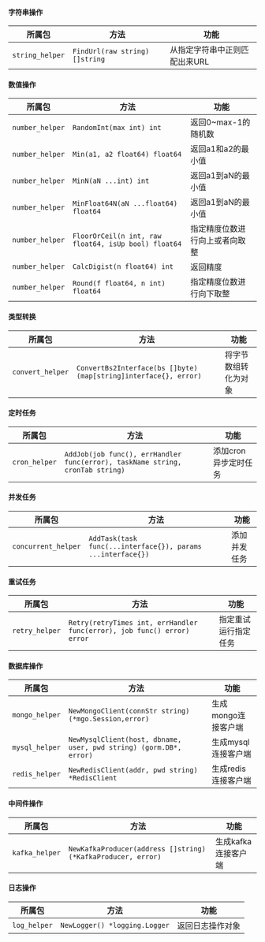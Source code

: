 #### 字符串操作

|所属包|方法|功能|
|-----|-----|-----|
|`string_helper`|`FindUrl(raw string) []string`|从指定字符串中正则匹配出来URL|

#### 数值操作

|所属包|方法|功能|
|-----|-----|-----|
|`number_helper`|`RandomInt(max int) int`|返回0~max-1的随机数|
|`number_helper`|`Min(a1, a2 float64) float64`|返回a1和a2的最小值|
|`number_helper`|`MinN(aN ...int) int`|返回a1到aN的最小值|
|`number_helper`|`MinFloat64N(aN ...float64) float64`|返回a1到aN的最小值|
|`number_helper`|`FloorOrCeil(n int, raw float64, isUp bool) float64 `|指定精度位数进行向上或者向取整|
|`number_helper`|`CalcDigist(n float64) int`|返回精度|
|`number_helper`|`Round(f float64, n int) float64`|指定精度位数进行向下取整|

#### 类型转换

|所属包|方法|功能|
|-----|-----|-----|
|`convert_helper`|`ConvertBs2Interface(bs []byte) (map[string]interface{}, error)`|将字节数组转化为对象|

#### 定时任务

|所属包|方法|功能|
|-----|-----|-----|
|`cron_helper`|`AddJob(job func(), errHandler func(error), taskName string, cronTab string)`|添加cron异步定时任务|

#### 并发任务

|所属包|方法|功能|
|-----|-----|-----|
|`concurrent_helper`|`AddTask(task func(...interface{}), params ...interface{})`|添加并发任务|

#### 重试任务

|所属包|方法|功能|
|-----|-----|-----|
|`retry_helper`|`Retry(retryTimes int, errHandler func(error), job func() error) error`|指定重试运行指定任务|

#### 数据库操作

|所属包|方法|功能|
|-----|-----|-----|
|`mongo_helper`|`NewMongoClient(connStr string) (*mgo.Session,error)`|生成mongo连接客户端|
|`mysql_helper`|`NewMysqlClient(host, dbname, user, pwd string) (gorm.DB*, error)`|生成mysql连接客户端|
|`redis_helper`|`NewRedisClient(addr, pwd string) *RedisClient `|生成redis连接客户端|

#### 中间件操作

|所属包|方法|功能|
|-----|-----|-----|
|`kafka_helper`|`NewKafkaProducer(address []string) (*KafkaProducer, error)`|生成kafka连接客户端|

#### 日志操作

|所属包|方法|功能|
|-----|-----|-----|
|`log_helper`|`NewLogger() *logging.Logger`|返回日志操作对象|



